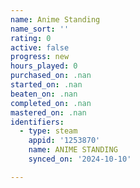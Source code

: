 ```yaml
---
name: Anime Standing
name_sort: ''
rating: 0
active: false
progress: new
hours_played: 0
purchased_on: .nan
started_on: .nan
beaten_on: .nan
completed_on: .nan
mastered_on: .nan
identifiers:
  - type: steam
    appid: '1253870'
    name: ANIME STANDING
    synced_on: '2024-10-10'

---
```

